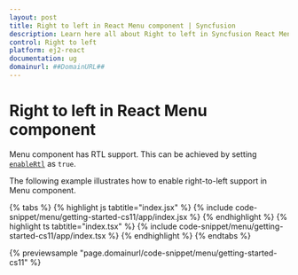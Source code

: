 ```yaml
---
layout: post
title: Right to left in React Menu component | Syncfusion
description: Learn here all about Right to left in Syncfusion React Menu component of Syncfusion Essential JS 2 and more.
control: Right to left 
platform: ej2-react
documentation: ug
domainurl: ##DomainURL##
---
```


# Right to left in React Menu component

Menu component has RTL support. This can be achieved by setting [`enableRtl`](https://ej2.syncfusion.com/react/documentation/api/menu/#enablertl) as `true`.

The following example illustrates how to enable right-to-left support in Menu component.

{% tabs %}
{% highlight js tabtitle="index.jsx" %}
{% include code-snippet/menu/getting-started-cs11/app/index.jsx %}
{% endhighlight %}
{% highlight ts tabtitle="index.tsx" %}
{% include code-snippet/menu/getting-started-cs11/app/index.tsx %}
{% endhighlight %}
{% endtabs %}

 {% previewsample "page.domainurl/code-snippet/menu/getting-started-cs11" %}